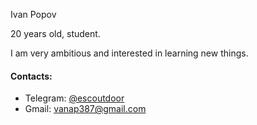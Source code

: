 <div>
  <p>Ivan Popov</p>
  <p>20 years old, student.</p>
  <p>I am very ambitious and interested in learning new things.</p>
  <h4>Contacts:</h4>  
  <ul>
    <li>Telegram: <a href="https://t.me/escoutdoor">@escoutdoor</a></li>
    <li>Gmail: <a href="mailto:vanap387@gmail.com">vanap387@gmail.com</a></li>
  </ul>
</div>
